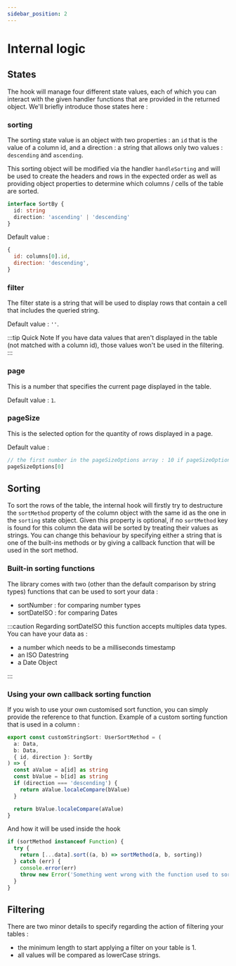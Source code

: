 ```yaml
---
sidebar_position: 2
---
```


# Internal logic

## States

The hook will manage four different state values, each of which you can interact with the given handler functions that are provided in the returned object. We'll briefly introduce those states here :

### sorting

The sorting state value is an object with two properties : an `id` that is the value of a column id, and a direction : a string that allows only two values : `descending` and `ascending`.

This sorting object will be modified via the handler `handleSorting` and will be used to create the headers and rows in the expected order as well as providing object properties to determine which columns / cells of the table are sorted.

```typescript
interface SortBy {
  id: string
  direction: 'ascending' | 'descending'
}
```

Default value :

```js
{
  id: columns[0].id,
  direction: 'descending',
}
```

### filter

The filter state is a string that will be used to display rows that contain a cell that includes the queried string.

Default value : `''`.

:::tip Quick Note
If you have data values that aren't displayed in the table (not matched with a column id), those values won't be used in the filtering.
:::

### page

This is a number that specifies the current page displayed in the table.

Default value : `1`.

### pageSize

This is the selected option for the quantity of rows displayed in a page.

Default value :

```js
// the first number in the pageSizeOptions array : 10 if pageSizeOptions is kept as default
pageSizeOptions[0]
```

## Sorting

To sort the rows of the table, the internal hook will firstly try to destructure the `sortMethod` property of the column object with the same id as the one in the `sorting` state object. Given this property is optional, if no `sortMethod` key is found for this column the data will be sorted by treating their values as strings. You can change this behaviour by specifying either a string that is one of the built-ins methods or by giving a callback function that will be used in the sort method.

### Built-in sorting functions

The library comes with two (other than the default comparison by string types) functions that can be used to sort your data :

- sortNumber : for comparing number types
- sortDateISO : for comparing Dates

:::caution Regarding sortDateISO
this function accepts multiples data types. You can have your data as :

- a number which needs to be a milliseconds timestamp
- an ISO Datestring
- a Date Object

:::

### Using your own callback sorting function

If you wish to use your own customised sort function, you can simply provide the reference to that function.
Example of a custom sorting function that is used in a column :

```typescript
export const customStringSort: UserSortMethod = (
  a: Data,
  b: Data,
  { id, direction }: SortBy
) => {
  const aValue = a[id] as string
  const bValue = b[id] as string
  if (direction === 'descending') {
    return aValue.localeCompare(bValue)
  }

  return bValue.localeCompare(aValue)
}
```

And how it will be used inside the hook

```typescript
if (sortMethod instanceof Function) {
  try {
    return [...data].sort((a, b) => sortMethod(a, b, sorting))
  } catch (err) {
    console.error(err)
    throw new Error('Something went wrong with the function used to sort data')
  }
}
```

## Filtering

There are two minor details to specify regarding the action of filtering your tables :

- the minimum length to start applying a filter on your table is 1.
- all values will be compared as lowerCase strings.
